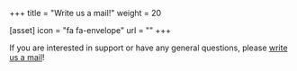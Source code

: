 +++
title = "Write us a mail!"
weight = 20

[asset]
  icon = "fa fa-envelope"
  url = ""
+++

If you are interested in support or have any general questions, please [write us a mail](mailto:support@theia-cloud.io)!
